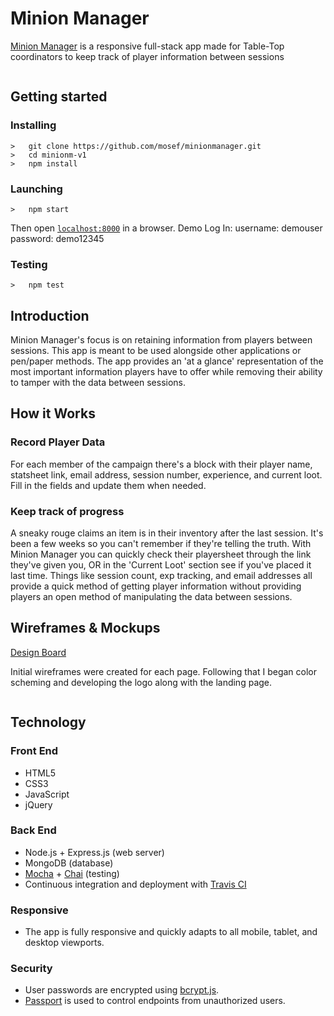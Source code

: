 <h1>Minion Manager</h1>
<p><a href="https://dream-walker.herokuapp.com/">Minion Manager</a> is a responsive full-stack app made for Table-Top coordinators to keep track of player information between
sessions</p>
<img src="">

## Getting started
### Installing
```
>   git clone https://github.com/mosef/minionmanager.git
>   cd minionm-v1
>   npm install
```
### Launching
```
>   npm start
```
Then open [`localhost:8000`](http://localhost:8000) in a browser.
Demo Log In:
username: demouser
password: demo12345
### Testing
```
>   npm test
```

<h2>Introduction</h2>
<p>Minion Manager's focus is on retaining information from players between sessions. This app is meant to be used alongside
other applications or pen/paper methods. The app provides an 'at a glance' representation of the most important information players have to offer while removing
their ability to tamper with the data between sessions.</p>

<h2>How it Works</h2>
<h3>Record Player Data</h3>
<p>For each member of the campaign there's a block with their player name, statsheet link, email address, session number, experience, and current loot. Fill in the fields and update them when needed.</p>
<h3>Keep track of progress</h3>
<p>A sneaky rouge claims an item is in their inventory after the last session. It's been a few weeks so you can't remember if they're telling the truth. 
With Minion Manager you can quickly check their playersheet through the link they've given you, OR in the 'Current Loot' section see if you've placed it last time. 
Things like session count, exp tracking, and email addresses all provide a quick method of getting player information without providing 
players an open method of manipulating the data between sessions.</p>

<h2>Wireframes & Mockups</h2>
<a href="https://www.figma.com/file/EsVpgEAbosvr2GwXxWoZUueV/MinionManager-Mock-Up">Design Board</a>
<p>Initial wireframes were created for each page. Following that I began color scheming and developing the logo along with the landing page.</p>
<img src="">

<h2>Technology</h2>
<h3>Front End</h3>
<ul>
  <li>HTML5</li>
  <li>CSS3</li>
  <li>JavaScript</li>
  <li>jQuery</li>
</ul>
<h3>Back End</h3>
<ul>
  <li>Node.js + Express.js (web server)</li>
  <li>MongoDB (database)</li>
  <li><a href="https://mochajs.org/">Mocha</a> + <a href="http://chaijs.com/">Chai</a> (testing)</li>
  <li>Continuous integration and deployment with <a href="https://travis-ci.org/">Travis CI</a></li>
</ul>
<h3>Responsive</h3>
<ul>
  <li>The app is fully responsive and quickly adapts to all mobile, tablet, and desktop viewports.</li>
</ul>
<h3>Security</h3>
<ul>
  <li>User passwords are encrypted using <a href="https://github.com/dcodeIO/bcrypt.js">bcrypt.js</a>.</li>
  <li><a href="http://passportjs.org/">Passport</a> is used to control endpoints from unauthorized users.</li>
</ul>